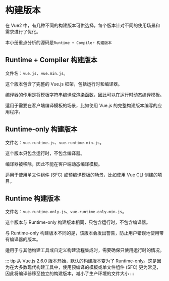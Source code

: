 # 构建版本

在 Vue2 中，有几种不同的构建版本可供选择，每个版本针对不同的使用场景和需求进行了优化。

本小册重点分析的源码是`Runtime + Compiler 构建版本`

## Runtime + Compiler 构建版本

文件名：`vue.js`、`vue.min.js`。

这个版本包含了完整的 Vue.js 框架，包括运行时和编译器。

编译器的作用是将模板字符串编译成渲染函数，因此可以在运行时动态编译模板。

适用于需要在客户端编译模板的场景，比如使用 Vue.js 的完整构建版本编写的应用程序。

## Runtime-only 构建版本

文件名：`vue.runtime.js`、`vue.runtime.min.js`。

这个版本只包含运行时，不包含编译器。

编译器被移除，因此不能在客户端动态编译模板。

适用于使用单文件组件 (SFC) 或预编译模板的场景，比如使用 Vue CLI 创建的项目。

## Runtime 构建版本

文件名：`vue.runtime.only.js`、`vue.runtime.only.min.js`。

这个版本与 Runtime-only 构建版本相同，只包含运行时，不包含编译器。

与 Runtime-only 构建版本不同的是，该版本会发出警告，防止用户错误地使用带有编译器的版本。

适用于与其他构建工具或自定义构建流程集成时，需要确保只使用运行时的情况。

::: tip
从 Vue.js 2.6.0 版本开始，默认的构建版本变为了 Runtime-only。这是因为在大多数现代构建工具中，使用预编译的模板或单文件组件 (SFC) 更为常见，因此将编译器移至独立的构建版本，减小了生产环境的文件大小
:::
